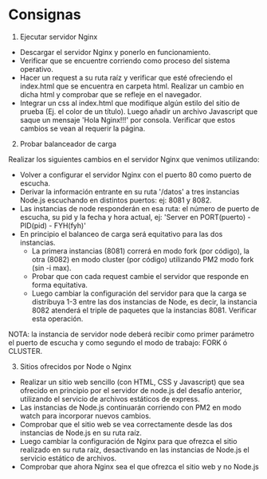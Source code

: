 # Consignas

1. Ejecutar servidor Nginx

- Descargar el servidor Nginx y ponerlo en funcionamiento.
- Verificar que se encuentre corriendo como proceso del sistema operativo.
- Hacer un request a su ruta raíz y verificar que esté ofreciendo el index.html que se encuentra en carpeta html. Realizar un cambio en dicha html y comprobar que se refleje en el navegador.
- Integrar un css al index.html que modifique algún estilo del sitio de prueba (Ej. el color de un título). Luego añadir un archivo Javascript que saque un mensaje 'Hola Nginx!!!' por consola. Verificar que estos cambios se vean al requerir la página.

2. Probar balanceador de carga

Realizar los siguientes cambios en el servidor Nginx que venimos utilizando:

- Volver a configurar el servidor Nginx con el puerto 80 como puerto de escucha.
- Derivar la información entrante en su ruta '/datos' a tres instancias Node.js escuchando en distintos puertos: ej: 8081 y 8082.
- Las instancias de node responderán en esa ruta: el número de puerto de escucha, su pid y la fecha y hora actual, ej: 'Server en PORT(puerto) - PID(pid) - FYH(fyh)' 
- En principio el balanceo de carga será equitativo para las dos instancias.
	- La primera instancias (8081) correrá en modo fork (por código), la otra (8082) en modo cluster (por código) utilizando PM2 modo fork (sin -i max).
	- Probar que con cada request cambie el servidor que responde en forma equitativa.
	- Luego cambiar la configuración del servidor para que la carga se distribuya 1-3 entre las dos instancias de Node, es decir, la instancia 8082 atenderá el triple de paquetes que la instancias 8081. Verificar esta operación.

NOTA: la instancia de servidor node deberá recibir como primer parámetro el puerto de escucha y como segundo el modo de trabajo: FORK ó CLUSTER.

3. Sitios ofrecidos por Node o Nginx

- Realizar un sitio web sencillo (con HTML, CSS y Javascript) que sea ofrecido en principio por el servidor de node.js del desafío anterior, utilizando el servicio de archivos estáticos de express.
- Las instancias de Node.js continuarán corriendo con PM2 en modo watch para incorporar nuevos cambios.
- Comprobar que el sitio web se vea correctamente desde las dos instancias de Node.js en su ruta raíz.
- Luego cambiar la configuración de Nginx para que ofrezca el sitio realizado en su ruta raíz, desactivando en las instancias de Node.js el servicio estático de archivos.
- Comprobar que ahora Nginx sea el que ofrezca el sitio web y no Node.js
